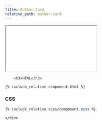 ```yaml
---
title: Author Card
relative_path: author-card
---
```


<div class="docs-section">
	<div class="component">
		<iframe src="{{ site.baseurl}}/component/author-card/example.html"></iframe>

		<h3>HTML</h3>

```html
{% include_relative component.html %}
```
<h3>CSS</h3>

```css
{% include_relative scss/component.scss %}
```
	</div>
</div>
